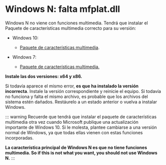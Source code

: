 # Windows N: falta mfplat.dll

Windows N no viene con funciones multimedia. Tendrá que instalar el Paquete de características multimedia correcto para su versión:

* Windows 10:
  * [Paquete de características multimedia](https://www.microsoft.com/en-us/software-download/mediafeaturepack).

* Windows 7:
  * [Paquete de características multimedia.](https://www.microsoft.com/es-ES/download/details.aspx?id=16546)

**Instale las dos versiones: x64 y x86.**

Si todavía aparece el mismo error, **es que ha instalado la versión incorrecta**. Instale la versión correspondiente y reinicie el equipo. Si todavía no funciona y falta el mismo archivo, es probable que los archivos del sistema estén dañados. Restáurelo a un estado anterior o vuelva a instalar Windows.

::: warning Recuerde que tendrá que instalar el paquete de características multimedia otra vez cuando Microsoft publique una actualización importante de Windows 10. Si le molesta, plantee cambiarse a una versión normal de Windows, ya que todas ellas vienen con estas funciones incorporadas.

**La característica principal de Windows N es que no tiene funciones multimedia. So if this is not what you want, you should not use Windows N.** :::